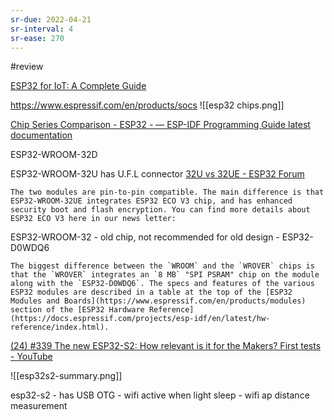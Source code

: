 ```yaml
---
sr-due: 2022-04-21
sr-interval: 4
sr-ease: 270
---
```


#review 

[ESP32 for IoT: A Complete Guide](https://www.nabto.com/guide-to-iot-esp-32/)

https://www.espressif.com/en/products/socs
![[esp32 chips.png]]

[Chip Series Comparison - ESP32 - — ESP-IDF Programming Guide latest documentation](https://docs.espressif.com/projects/esp-idf/en/latest/esp32/hw-reference/chip-series-comparison.html)


ESP32-WROOM-32D

ESP32-WROOM-32U has U.F.L connector
[32U vs 32UE - ESP32 Forum](https://www.esp32.com/viewtopic.php?f=2&t=14308)

	The two modules are pin-to-pin compatible. The main difference is that ESP32-WROOM-32UE integrates ESP32 ECO V3 chip, and has enhanced security boot and flash encryption. You can find more details about ESP32 ECO V3 here in our news letter:

ESP32-WROOM-32
	- old chip, not recommended for old design
	- ESP32-D0WDQ6
	
	The biggest difference between the `WROOM` and the `WROVER` chips is that the `WROVER` integrates an `8 MB` "SPI PSRAM" chip on the module along with the `ESP32-D0WDQ6`. The specs and features of the various ESP32 modules are described in a table at the top of the [ESP32 Modules and Boards](https://www.espressif.com/en/products/modules) section of the [ESP32 Hardware Reference](https://docs.espressif.com/projects/esp-idf/en/latest/hw-reference/index.html).
	
[(24) #339 The new ESP32-S2: How relevant is it for the Makers? First tests - YouTube](https://www.youtube.com/watch?v=L6IoSVdKwNM)

![[esp32s2-summary.png]]
	
esp32-s2 
	- has USB OTG
	- wifi active when light sleep
	- wifi ap distance measurement
	
